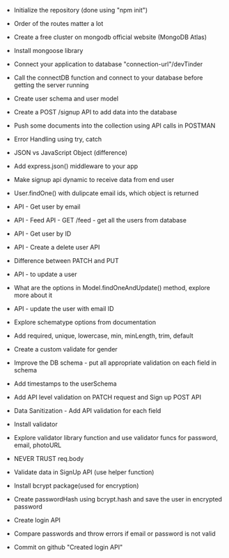
 - Initialize the repository (done using "npm init")
 - Order of the routes matter a lot


 - Create a free cluster on mongodb official website (MongoDB Atlas)
 - Install mongoose library
 - Connect your application to database "connection-url"/devTinder 
 - Call the connectDB function and connect to your database before getting the server running
 - Create user schema and user model
 - Create a POST /signup API to add data into the database
 - Push some documents into the collection using API calls in POSTMAN
 - Error Handling using try, catch

 - JSON vs JavaScript Object (difference)
 - Add express.json() middleware to your app
 - Make signup api dynamic to receive data from end user
 - User.findOne() with dulipcate email ids, which object is returned
 - API - Get user by email
 - API - Feed API - GET /feed - get all the users from database
 - API - Get user by ID
 - API - Create a delete user API
 - Difference between PATCH and PUT
 - API - to update a user
 - What are the options in Model.findOneAndUpdate() method, explore more about it
 - API - update the user with email ID

 - Explore schematype options from documentation
 - Add required, unique, lowercase, min, minLength, trim, default
 - Create a custom validate for gender
 - Improve the DB schema - put all appropriate validation on each field in schema
 - Add timestamps to the userSchema 
 - Add API level validation on PATCH request and Sign up POST API
 - Data Sanitization - Add API validation for each field
 - Install validator
 - Explore validator library function and use validator funcs for password, email, photoURL
 - NEVER TRUST req.body

 - Validate data in SignUp API (use helper function)
 - Install bcrypt package(used for encryption)
 - Create passwordHash using bcrypt.hash and save the user in encrypted password
 - Create login API
 - Compare passwords and throw errors if email or password is not valid
 - Commit on github "Created login API"